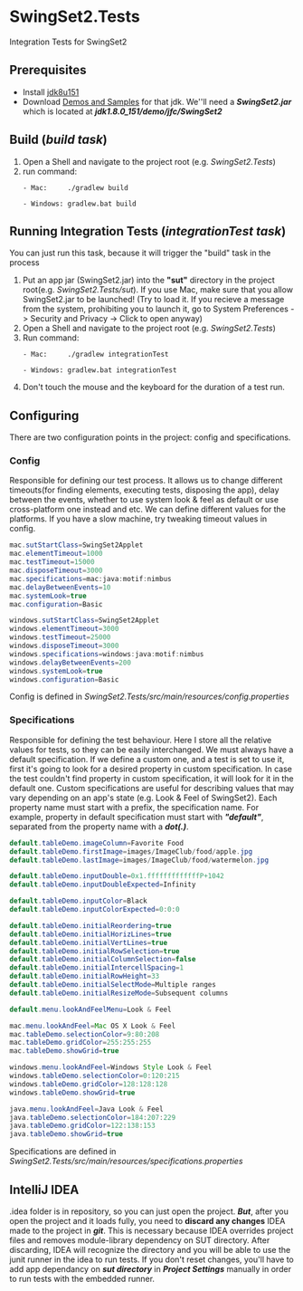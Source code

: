 # SwingSet2.Tests
Integration Tests for SwingSet2

## Prerequisites 
* Install [jdk8u151](http://www.oracle.com/technetwork/java/javase/downloads/jdk8-downloads-2133151.html)
* Download [Demos and Samples](http://www.oracle.com/technetwork/java/javase/downloads/jdk8-downloads-2133151.html) for that jdk. We''ll need a **_SwingSet2.jar_** which is located at **_jdk1.8.0_151/demo/jfc/SwingSet2_**

## Build (_build task_)
1. Open a Shell and navigate to the project root (e.g. _SwingSet2.Tests_)
2. run command:    
   ```Shell
   - Mac:     ./gradlew build
   ```
   ```Shell
   - Windows: gradlew.bat build
   ```
## Running Integration Tests (_integrationTest task_)
You can just run this task, because it will trigger the "build" task in the process
1. Put an app jar (SwingSet2.jar) into the **"sut"** directory in the project root(e.g. _SwingSet2.Tests/sut_). If you use Mac, make sure that you allow SwingSet2.jar to be launched! (Try to load it. If you recieve a message from the system, prohibiting you to launch it, go to System Preferences -> Security and Privacy -> Click to open anyway)
2. Open a Shell and navigate to the project root (e.g. _SwingSet2.Tests_)
3. Run command:    
   ```Shell
   - Mac:     ./gradlew integrationTest
   ```
   ```Shell
   - Windows: gradlew.bat integrationTest
   ```
 4. Don't touch the mouse and the keyboard for the duration of a test run.
## Configuring
There are two configuration points in the project: config and specifications.
### Config
Responsible for defining our test process. It allows us to change different timeouts(for finding elements, executing tests, disposing the app), delay between the events, whether to use system look & feel as default or use cross-platform one instead and etc. We can define different values for the platforms. If you have a slow machine, try tweaking timeout values in config.
```Java
mac.sutStartClass=SwingSet2Applet
mac.elementTimeout=1000
mac.testTimeout=15000
mac.disposeTimeout=3000
mac.specifications=mac:java:motif:nimbus
mac.delayBetweenEvents=10
mac.systemLook=true
mac.configuration=Basic

windows.sutStartClass=SwingSet2Applet
windows.elementTimeout=3000
windows.testTimeout=25000
windows.disposeTimeout=3000
windows.specifications=windows:java:motif:nimbus
windows.delayBetweenEvents=200
windows.systemLook=true
windows.configuration=Basic
```
Config is defined in _SwingSet2.Tests/src/main/resources/config.properties_
### Specifications
Responsible for defining the test behaviour. Here I store all the relative values for tests, so they can be easily interchanged. We must always have a default specification. If we define a custom one, and a test is set to use it, first it's going to look for a desired property in custom specification. In case the test couldn't find property in custom specification, it will look for it in the default one. Custom specifications are useful for describing values that may vary depending on an app's state (e.g. Look & Feel of SwingSet2). Each property name must start with a prefix, the specification name. For example, property in default specification must start with **_"default"_**, separated from the property name with a **_dot(.)_**.
```Java
default.tableDemo.imageColumn=Favorite Food
default.tableDemo.firstImage=images/ImageClub/food/apple.jpg
default.tableDemo.lastImage=images/ImageClub/food/watermelon.jpg

default.tableDemo.inputDouble=0x1.fffffffffffffP+1042
default.tableDemo.inputDoubleExpected=Infinity

default.tableDemo.inputColor=Black
default.tableDemo.inputColorExpected=0:0:0

default.tableDemo.initialReordering=true
default.tableDemo.initialHorizLines=true
default.tableDemo.initialVertLines=true
default.tableDemo.initialRowSelection=true
default.tableDemo.initialColumnSelection=false
default.tableDemo.initialIntercellSpacing=1
default.tableDemo.initialRowHeight=33
default.tableDemo.initialSelectMode=Multiple ranges
default.tableDemo.initialResizeMode=Subsequent columns

default.menu.lookAndFeelMenu=Look & Feel

mac.menu.lookAndFeel=Mac OS X Look & Feel
mac.tableDemo.selectionColor=9:80:208
mac.tableDemo.gridColor=255:255:255
mac.tableDemo.showGrid=true

windows.menu.lookAndFeel=Windows Style Look & Feel
windows.tableDemo.selectionColor=0:120:215
windows.tableDemo.gridColor=128:128:128
windows.tableDemo.showGrid=true

java.menu.lookAndFeel=Java Look & Feel
java.tableDemo.selectionColor=184:207:229
java.tableDemo.gridColor=122:138:153
java.tableDemo.showGrid=true
```
Specifications are defined in _SwingSet2.Tests/src/main/resources/specifications.properties_
## IntelliJ IDEA
.idea folder is in repository, so you can just open the project.
**_But_**, after you open the project and it loads fully, you need to **discard any changes** IDEA made to the project in **_git_**. This is necessary because IDEA overrides project files and removes module-library dependency on SUT directory. After discarding, IDEA will recognize the directory and you will be able to use the junit runner in the idea to run tests. If you don't reset changes, you'll have to add app dependancy on **_sut directory_** in **_Project Settings_** manually in order to run tests with the embedded runner.
